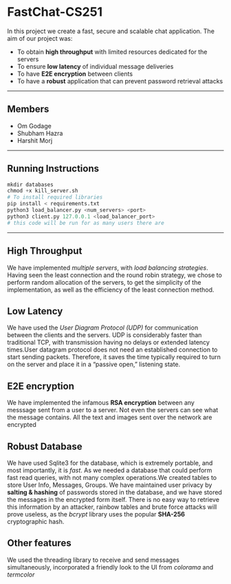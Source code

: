 # FastChat-CS251
In this project we create a fast, secure and scalable chat application.
The aim of our project was:
- To obtain **high throughput** with limited resources dedicated for the servers
- To ensure **low latency** of individual message deliveries
- To have **E2E encryption** between clients
- To have a **robust** application that can prevent password retrieval attacks
---
## Members
- Om Godage
- Shubham Hazra
- Harshit Morj
---
## Running Instructions
```python
mkdir databases
chmod +x kill_server.sh
# To install required libraries
pip install < requirements.txt
python3 load_balancer.py <num_servers> <port>
python3 client.py 127.0.0.1 <load_balancer_port>
# this code will be run for as many users there are
```
---
## High Throughput
We have implemented _multiple servers_, with _load balancing strategies_.
Having seen the least connection and the round robin strategy, we chose to perform random allocation of the servers, to get the simplicity of the implementation, as well as the efficiency of the least connection method.

## Low Latency
We have used the _User Diagram Protocol (UDP)_ for communication between the clients and the servers.
UDP is considerably faster than traditional TCP, with transmission having no delays or extended latency times.User datagram protocol does not need an established connection to start sending packets. Therefore, it saves the time typically required to turn on the server and place it in a “passive open,” listening state.

## E2E encryption
We have implemented the infamous **RSA encryption** between any messsage sent from a user to a server.
Not even the servers can see what the message contains. All the text and images sent over the network are encrypted

## Robust Database
We have used Sqlite3 for the database, which is extremely portable, and most importantly, it is _fast_. As we needed a database that could perform fast read queries, with not many complex operations.We created tables to store User Info, Messages, Groups. We have maintained user privacy by **salting & hashing** of passwords stored in the database, and we have stored the messages in the encrypted form itself. There is no easy way to retrieve this information by an attacker, rainbow tables and brute force attacks will prove useless, as the _bcrypt_ library uses the popular **SHA-256** cryptographic hash.

## Other features
We used the threading library to receive and send messages simultaneously, incorporated a friendly look to the UI from _colorama_ and _termcolor_

